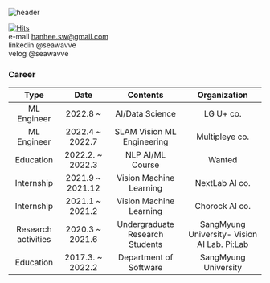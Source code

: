 ![header](https://capsule-render.vercel.app/api?text=SEAWAVVE&color=0:E3E2B4,100:6ECEDA&animation=fadeIn&height=300&fontAlignY=38&fontSize=90&fontColor=ffffff)

[![Hits](https://hits.seeyoufarm.com/api/count/incr/badge.svg?url=https%3A%2F%2Fgithub.com%2Fseawavve&count_bg=%2379C83D&title_bg=%23555555&icon=&icon_color=%23E7E7E7&title=hits&edge_flat=false)](https://hits.seeyoufarm.com)   
  e-mail hanhee.sw@gmail.com  
  linkedin @seawavve  
  velog @seawavve  
### Career
|         Type        |    Date   |             Contents            |         Organization         |
|:-------------------:|:---------:|:-------------------------------:|:----------------------------:|
|     ML Engineer     | 2022.8 ~ |AI/Data Science | LG U+ co.|
|     ML Engineer     | 2022.4 ~ 2022.7|  SLAM Vision ML Engineering     |   Multipleye co.|
|      Education      | 2022.2. ~ 2022.3|      NLP AI/ML Course     |     Wanted    |
|     Internship      |  2021.9 ~ 2021.12|       Vision Machine Learning         |        NextLab AI co.       |
|     Internship      |  2021.1 ~ 2021.2|       Vision Machine Learning         |        Chorock AI co.       |
| Research activities |  2020.3 ~ 2021.6| Undergraduate Research Students | SangMyung University- Vision AI Lab. Pi:Lab |
|      Education      | 2017.3. ~ 2022.2|      Department of Software     |     SangMyung  University    |


<!-- ### Project  
AI Network  
    - Network_wavve  
Vision  
   - 논문 3편  
   - pose estimation  
   - detection  
     
NLP    
    - PeekABook
    - Dacon news classification  
    - newsclassification  
    - covid newpaper analysis   -->

<!--
**seawavve/seawavve** is a ✨ _special_ ✨ repository because its `README.md` (this file) appears on your GitHub profile.

Here are some ideas to get you started:

- 🔭 I’m currently working on ...
- 🌱 I’m currently learning ...
- 👯 I’m looking to collaborate on ...
- 🤔 I’m looking for help with ...
- 💬 Ask me about ...
- 📫 How to reach me: ...
- 😄 Pronouns: ...
- ⚡ Fun fact: ...
-->
